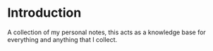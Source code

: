 # Introduction

A collection of my personal notes, this acts as a knowledge base for everything and anything that I collect.
